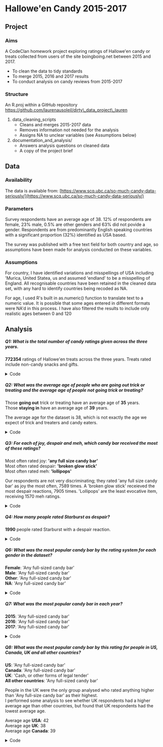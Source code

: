 # Hallowe'en Candy 2015-2017

## Project 

### Aims

A CodeClan homework project exploring ratings of Hallowe'en candy or treats collected from users of the site boingboing.net between 2015 and 2017.

* To clean the data to tidy standards
* To merge 2015, 2016 and 2017 results
* To conduct analysis on candy reviews from 2015-2017

### Structure

An R.proj within a GitHub repository https://github.com/laurenausoleil/dirty\_data_project\_lauren

1. data\_cleaning\_scripts
	* Cleans and merges 2015-2017 data
	* Removes information not needed for the analysis
	* Assigns NA to unclear variables (see Assumptions below)
2. documentation\_and\_analysis/
	* Answers analysis questions on cleaned data
	* A copy of the project brief

## Data

### Availability

The data is available from: [https://www.scq.ubc.ca/so-much-candy-data-seriously/](https://www.scq.ubc.ca/so-much-candy-data-seriously/)

### Parameters

Survey respondents have an average age of 38.
12% of respondents are female, 23% male, 0.5% are other genders and 63% did not povide a gender.
Respondents are from predominantly English speaking countries with a significant proportion (32%) identified as USA based.

The survey was published with a free text field for both country and age, so assumptions have been made for analysis conducted on these variables.

### Assumptions

For country, I have identified variations and misspellings of USA including 'Murica, United Statea, us and assumed 'endland' to be a misspelling of England. All recognisable countries have been retained in the cleaned data set, with any hard to identify countries being recoded as NA.

For age, I used R's built in as.numeric() function to translate text to a numeric value. It is possible that some ages entered in different formats were NA'd in this process. I have also filtered the results to include only realistic ages between 0 and 120

## Analysis

##### Q1: What is the total number of candy ratings given across the three years.
**772354** ratings of Hallowe'en treats across the three years.
Treats rated include non-candy snacks and gifts.

<details>
  <summary>Code</summary>

```{r}
# Count number of values as I have dropped non-treat questions and NA reaction
candy %>% 
  summarise(num_candy_ratings = n())
```  
 
</details>

##### Q2: What was the average age of people who are going out trick or treating and the average age of people not going trick or treating?
Those **going out** trick or treating have an average age of **35** years.       
Those **staying in** have an average age of **39** years.  

The average age for the dataset is 38, which is not exactly the age we expect of trick and treaters and candy eaters.

<details>
  <summary>Code</summary>

```{r}
candy %>% 
  group_by(treating) %>% 
  summarise(average_age = mean(age, na.rm = TRUE))

candy %>% 
  summarise(average_age = mean(age, na.rm = TRUE))
``` 
 
</details>

##### Q3: For each of joy, despair and meh, which candy bar received the most of these ratings?

Most often rated joy: **'any full size candy bar'**  
Most often rated despair: **'broken glow stick'**   
Most often rated meh: **'lollipops'**

Our respondents are not very discriminating; they rated 'any full size candy bar' as joy the most often, 7589 times.
A 'broken glow stick' receieved the most despair reactions, 7905 times.
'Lollipops' are the least evocative item, receiving 1570 meh ratings.

<details>
  <summary>Code</summary>

```{r}
candy %>%
  group_by(reaction, candy) %>%
  summarise(rating_count = n()) %>%
  group_by(reaction) %>%
  slice_max(rating_count)
``` 
 
</details>

##### Q4: How many people rated Starburst as despair?

**1990** people rated Starburst with a despair reaction.

<details>
  <summary>Code</summary>

```{r}
candy %>% 
  filter(candy == "Starburst" &
         reaction == "DESPAIR") %>% 
  summarise(num_rating_starburst_as_despair = n())
```
 
</details>

##### Q6: What was the most popular candy bar by the rating system for each gender in the dataset?
**Female**: 'Any full-sized candy bar'   
**Male**: 'Any full-sized candy bar'   
**Other**: 'Any full-sized candy bar'   
**NA**: 'Any full-sized candy bar'

<details>
  <summary>Code</summary>

```{r}
rated_candy <- candy %>% 
  mutate(
    numeric_rating = case_when(
      reaction == "JOY" ~ 1,
      reaction == "DESPAIR" ~ -1,
      reaction == "MEH" ~ 0
    )
  )
```

```{r}
rated_candy %>% 
  group_by(gender, candy) %>% 
  # Get a rating for each candy bar by each gender, name this "score"
  summarise(score = sum(numeric_rating), avg_rating = mean(numeric_rating)) %>% 
  # Group by gender to get a table containing all genders as rows
  group_by(gender) %>% 
  # Slice to return only the highest result
  slice_max(score)
```
 
</details>

##### Q7: What was the most popular candy bar in each year?
**2015**: 'Any full-sized candy bar'   
**2016**: 'Any full-sized candy bar'   
**2017**: 'Any full-sized candy bar'

<details>
  <summary>Code</summary>

```{r}
rated_candy %>% 
  # Mutate all countries except USA, Canada and UK to NA (best way I can find to group other countries and NA together)
  mutate(country = 
          ifelse(country == "USA" | country == "UK" | country == "Canada",
          country,
          NA
          )
  ) %>% 
  # find the score for each candy by country
  group_by(country, candy) %>% 
  summarise(score = sum(numeric_rating), avg_rating = mean(numeric_rating)) %>% 
  # Group by country to return a table showing rank by country
  group_by(country) %>% 
  slice_max(score)
```
 
</details>


##### Q8: What was the most popular candy bar by this rating for people in US, Canada, UK and all other countries?
**US**: 'Any full-sized candy bar'  
**Canada**: 'Any full-sized candy bar'  
**UK**: 'Cash, or other forms of legal tender'  
**All other countries**: 'Any full-sized candy bar'

People in the UK were the only group analysed who rated anything higher than 'Any full-size candy bar' as their highest.   
I performed some analysis to see whether UK respondents had a higher average age than other countries, but found that UK respondents had the lowest average age.   

Average age **USA**: 42    
Average age **UK**: 38   
Average age **Canada**: 39   

<details>
  <summary>Code</summary>

```{r}
rated_candy %>% 
  # Mutate all countries except USA, Canada and UK to NA (best way I can find to group other countries and NA together)
  mutate(country = 
          ifelse(country == "USA" | country == "UK" | country == "Canada",
          country,
          NA
          )
  ) %>% 
  # find the score for each candy by country
  group_by(country, candy) %>% 
  summarise(score = sum(numeric_rating), avg_rating = mean(numeric_rating)) %>% 
  # Group by country to return a table showing rank by country
  group_by(country) %>% 
  slice_max(score)
```

```{r}
rated_candy %>% 
  # Mutate all countries except USA, Canada and UK to NA (best way I can find to group other countries and NA together)
  mutate(country = 
          ifelse(country == "USA" | country == "UK" | country == "Canada",
          country,
          NA
          )
  ) %>% 
  # find the score for each candy by country
  group_by(country, candy) %>% 
  summarise(score = sum(numeric_rating), avg_rating = mean(numeric_rating)) %>% 
  # Group by country to return a table showing rank by country
  group_by(country) %>% 
  slice_max(score)
```
```{r}
candy %>% 
  select(country, age) %>% 
  # Mutate all countries except USA, Canada and UK to NA (best way I can find to group other countries and NA together)
  mutate(country = 
          ifelse(country == "USA" | country == "UK" | country == "Canada",
          country,
          NA
          )
  ) %>% 
  group_by(country) %>% 
  summarise(avg_age = mean(age, na.rm = TRUE))
```
 
</details>

